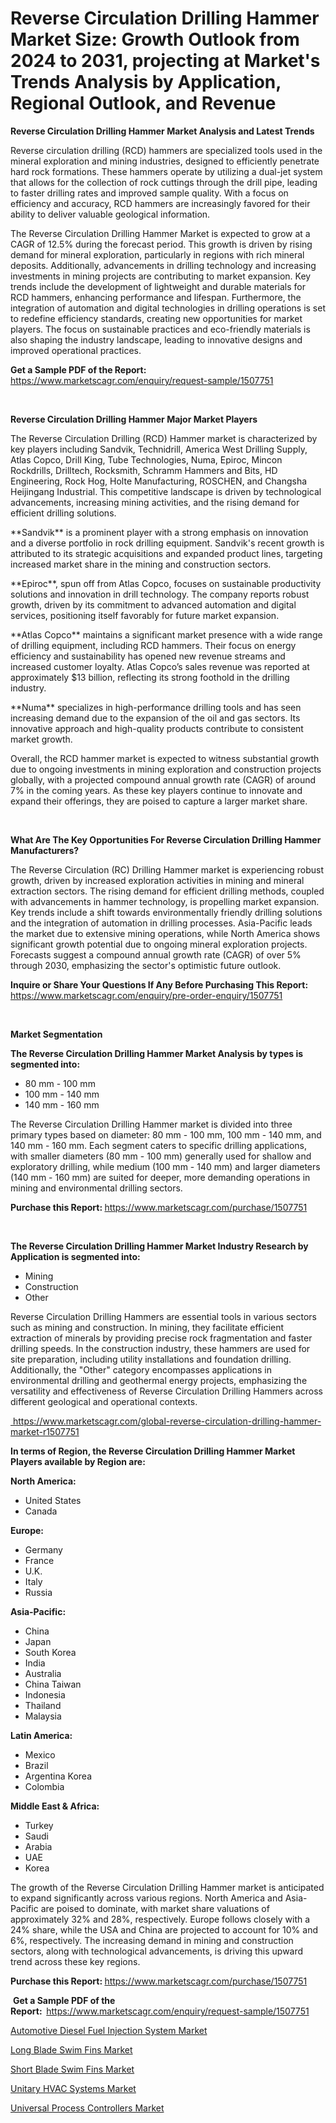 <p><h1>Reverse Circulation Drilling Hammer Market Size: Growth Outlook from 2024 to 2031, projecting at Market's Trends Analysis by Application, Regional Outlook, and Revenue</h1></p><p><strong>Reverse Circulation Drilling Hammer Market Analysis and Latest Trends</strong></p>
<p><p>Reverse circulation drilling (RCD) hammers are specialized tools used in the mineral exploration and mining industries, designed to efficiently penetrate hard rock formations. These hammers operate by utilizing a dual-jet system that allows for the collection of rock cuttings through the drill pipe, leading to faster drilling rates and improved sample quality. With a focus on efficiency and accuracy, RCD hammers are increasingly favored for their ability to deliver valuable geological information.</p><p>The Reverse Circulation Drilling Hammer Market is expected to grow at a CAGR of 12.5% during the forecast period. This growth is driven by rising demand for mineral exploration, particularly in regions with rich mineral deposits. Additionally, advancements in drilling technology and increasing investments in mining projects are contributing to market expansion. Key trends include the development of lightweight and durable materials for RCD hammers, enhancing performance and lifespan. Furthermore, the integration of automation and digital technologies in drilling operations is set to redefine efficiency standards, creating new opportunities for market players. The focus on sustainable practices and eco-friendly materials is also shaping the industry landscape, leading to innovative designs and improved operational practices.</p></p>
<p><strong>Get a Sample PDF of the Report:&nbsp;</strong> <a href="https://www.marketscagr.com/enquiry/request-sample/1507751">https://www.marketscagr.com/enquiry/request-sample/1507751</a></p>
<p>&nbsp;</p>
<p><strong>Reverse Circulation Drilling Hammer Major Market Players</strong></p>
<p><p>The Reverse Circulation Drilling (RCD) Hammer market is characterized by key players including Sandvik, Technidrill, America West Drilling Supply, Atlas Copco, Drill King, Tube Technologies, Numa, Epiroc, Mincon Rockdrills, Drilltech, Rocksmith, Schramm Hammers and Bits, HD Engineering, Rock Hog, Holte Manufacturing, ROSCHEN, and Changsha Heijingang Industrial. This competitive landscape is driven by technological advancements, increasing mining activities, and the rising demand for efficient drilling solutions.</p><p>**Sandvik** is a prominent player with a strong emphasis on innovation and a diverse portfolio in rock drilling equipment. Sandvik's recent growth is attributed to its strategic acquisitions and expanded product lines, targeting increased market share in the mining and construction sectors.</p><p>**Epiroc**, spun off from Atlas Copco, focuses on sustainable productivity solutions and innovation in drill technology. The company reports robust growth, driven by its commitment to advanced automation and digital services, positioning itself favorably for future market expansion.</p><p>**Atlas Copco** maintains a significant market presence with a wide range of drilling equipment, including RCD hammers. Their focus on energy efficiency and sustainability has opened new revenue streams and increased customer loyalty. Atlas Copco’s sales revenue was reported at approximately $13 billion, reflecting its strong foothold in the drilling industry.</p><p>**Numa** specializes in high-performance drilling tools and has seen increasing demand due to the expansion of the oil and gas sectors. Its innovative approach and high-quality products contribute to consistent market growth.</p><p>Overall, the RCD hammer market is expected to witness substantial growth due to ongoing investments in mining exploration and construction projects globally, with a projected compound annual growth rate (CAGR) of around 7% in the coming years. As these key players continue to innovate and expand their offerings, they are poised to capture a larger market share.</p></p>
<p>&nbsp;</p>
<p><strong>What Are The Key Opportunities For Reverse Circulation Drilling Hammer Manufacturers?</strong></p>
<p><p>The Reverse Circulation (RC) Drilling Hammer market is experiencing robust growth, driven by increased exploration activities in mining and mineral extraction sectors. The rising demand for efficient drilling methods, coupled with advancements in hammer technology, is propelling market expansion. Key trends include a shift towards environmentally friendly drilling solutions and the integration of automation in drilling processes. Asia-Pacific leads the market due to extensive mining operations, while North America shows significant growth potential due to ongoing mineral exploration projects. Forecasts suggest a compound annual growth rate (CAGR) of over 5% through 2030, emphasizing the sector's optimistic future outlook.</p></p>
<p><strong>Inquire or Share Your Questions If Any Before Purchasing This Report:</strong> <a href="https://www.marketscagr.com/enquiry/pre-order-enquiry/1507751">https://www.marketscagr.com/enquiry/pre-order-enquiry/1507751</a></p>
<p>&nbsp;</p>
<p><strong>Market Segmentation</strong></p>
<p><strong>The Reverse Circulation Drilling Hammer Market Analysis by types is segmented into:</strong></p>
<p><ul><li>80 mm - 100 mm</li><li>100 mm - 140 mm</li><li>140 mm - 160 mm</li></ul></p>
<p><p>The Reverse Circulation Drilling Hammer market is divided into three primary types based on diameter: 80 mm - 100 mm, 100 mm - 140 mm, and 140 mm - 160 mm. Each segment caters to specific drilling applications, with smaller diameters (80 mm - 100 mm) generally used for shallow and exploratory drilling, while medium (100 mm - 140 mm) and larger diameters (140 mm - 160 mm) are suited for deeper, more demanding operations in mining and environmental drilling sectors.</p></p>
<p><strong>Purchase this Report:&nbsp;</strong><a href="https://www.marketscagr.com/purchase/1507751">https://www.marketscagr.com/purchase/1507751</a></p>
<p>&nbsp;</p>
<p><strong>The Reverse Circulation Drilling Hammer Market Industry Research by Application is segmented into:</strong></p>
<p><ul><li>Mining</li><li>Construction</li><li>Other</li></ul></p>
<p><p>Reverse Circulation Drilling Hammers are essential tools in various sectors such as mining and construction. In mining, they facilitate efficient extraction of minerals by providing precise rock fragmentation and faster drilling speeds. In the construction industry, these hammers are used for site preparation, including utility installations and foundation drilling. Additionally, the "Other" category encompasses applications in environmental drilling and geothermal energy projects, emphasizing the versatility and effectiveness of Reverse Circulation Drilling Hammers across different geological and operational contexts.</p></p>
<p><a href="https://www.marketscagr.com/global-reverse-circulation-drilling-hammer-market-r1507751">&nbsp;https://www.marketscagr.com/global-reverse-circulation-drilling-hammer-market-r1507751</a></p>
<p><strong>In terms of Region, the Reverse Circulation Drilling Hammer Market Players available by Region are:</strong></p>
<p>
    <p> <strong> North America: </strong>
        <ul>
            <li>United States</li>
            <li>Canada</li>
        </ul>
        </p> 
    <p> <strong> Europe: </strong>
        <ul>
            <li>Germany</li>
            <li>France</li>
            <li>U.K.</li>
            <li>Italy</li>
            <li>Russia</li>
        </ul>
        </p> 
    <p> <strong> Asia-Pacific: </strong>
        <ul>
            <li>China</li>
            <li>Japan</li>
            <li>South Korea</li>
            <li>India</li>
            <li>Australia</li>
            <li>China Taiwan</li>
            <li>Indonesia</li>
            <li>Thailand</li>
            <li>Malaysia</li>
        </ul>
        </p> 
    <p> <strong> Latin America: </strong>
        <ul>
            <li>Mexico</li>
            <li>Brazil</li>
            <li>Argentina Korea</li>
            <li>Colombia</li>
        </ul>
        </p> 
    <p> <strong> Middle East & Africa: </strong>
        <ul>
            <li>Turkey</li>
            <li>Saudi</li>
            <li>Arabia</li>
            <li>UAE</li>
            <li>Korea</li>
        </ul>
    </p>
    </p>
<p><p>The growth of the Reverse Circulation Drilling Hammer market is anticipated to expand significantly across various regions. North America and Asia-Pacific are poised to dominate, with market share valuations of approximately 32% and 28%, respectively. Europe follows closely with a 24% share, while the USA and China are projected to account for 10% and 6%, respectively. The increasing demand in mining and construction sectors, along with technological advancements, is driving this upward trend across these key regions.</p></p>
<p><strong>Purchase this Report: </strong><a href="https://www.marketscagr.com/purchase/1507751">https://www.marketscagr.com/purchase/1507751</a></p>
<p>&nbsp;<strong>Get a Sample PDF of the Report:&nbsp;&nbsp;</strong><a href="https://www.marketscagr.com/enquiry/request-sample/1507751">https://www.marketscagr.com/enquiry/request-sample/1507751</a></p>
<p><strong></strong></p>
<p><p><a href="https://medium.com/@cherrineshort487/automotive-diesel-fuel-injection-system-market-share-and-new-trends-analysis-by-its-type-7c418cd282d1?postPublishedType=repub">Automotive Diesel Fuel Injection System Market</a></p><p><a href="https://issuu.com/reportprime-2/docs/long-blade-swim-fins-market-size-20_874859daa1aa35">Long Blade Swim Fins Market</a></p><p><a href="https://issuu.com/reportprime-2/docs/short-blade-swim-fins-market-size-2_5839f660c83b65">Short Blade Swim Fins Market</a></p><p><a href="https://www.linkedin.com/pulse/unitary-hvac-systems-market-trends-focusing-insight-rzele?trackingId=g6mdQUkSTM2OtRZ7dCU18A%3D%3D">Unitary HVAC Systems Market</a></p><p><a href="https://www.linkedin.com/pulse/global-universal-process-controllers-market-trends-innovations-3noze?trackingId=h1Y0y%2B%2B0Q%2F%2BOybSa%2FQ%2FI%2Fw%3D%3D">Universal Process Controllers Market</a></p></p>